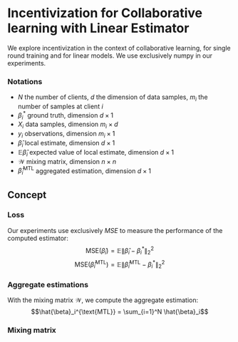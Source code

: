 # Incentivization for Collaborative learning with Linear Estimator

We explore incentivization in the context of collaborative learning, for single round training and for linear models. 
We use exclusively numpy in our experiments. 

### Notations

- $N$ the number of clients, $d$ the dimension of data samples, $m_i$ the number of samples at client $i$ 
- $\beta_i^*$ ground truth, dimension $d \times 1$
- $X_i$ data samples, dimension $m_i \times d$
- $y_i$ observations, dimension $m_i \times 1$
- $\hat{\beta}_i$ local estimate, dimension $d \times 1$
- $\mathbb{E}\hat{\beta}_i$ expected value of local estimate, dimension $d \times 1$
- $\mathcal{W}$ mixing matrix, dimension $n \times n$
- $\hat{\beta}_i^{\text{MTL}}$ aggregated estimation, dimension $d \times 1$ 

## Concept

### Loss

Our experiments use exclusively *MSE* to measure the performance of the computed estimator:
$$\text{MSE}(\hat{\beta}_i) = \mathbb{E}\left\lVert \hat{\beta}_i - \beta_i^* \right\rVert_2^2$$
$$\text{MSE}(\hat{\beta}_i^{\text{MTL}}) = \mathbb{E}\left\lVert \hat{\beta}_i^{\text{MTL}} - \beta_i^* \right\rVert_2^2$$

### Aggregate estimations

With the mixing matrix $\mathcal{W}$, we compute the aggregate estimation:
$$\hat{\beta}_i^{\text{MTL}} = \sum_{i=1}^N \hat{\beta}_i$$

### Mixing matrix

